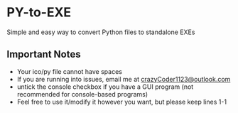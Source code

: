 # PY-to-EXE
Simple and easy way to convert Python files to standalone EXEs

## Important Notes
- Your ico/py file cannot have spaces
- If you are running into issues, email me at crazyCoder1123@outlook.com
- untick the console checkbox if you have a GUI program (not recommended for console-based programs)
- Feel free to use it/modify it however you want, but please keep lines 1-1
